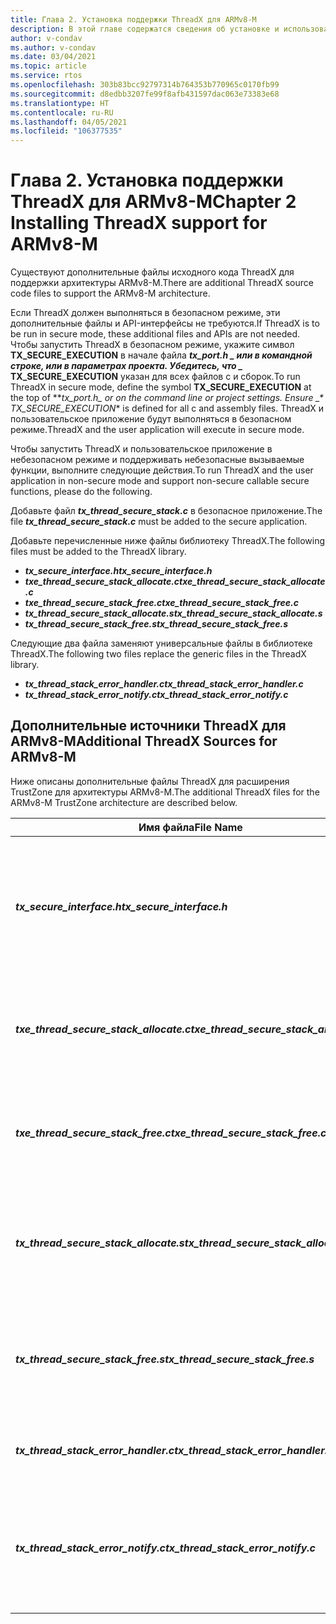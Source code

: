```yaml
---
title: Глава 2. Установка поддержки ThreadX для ARMv8-M
description: В этой главе содержатся сведения об установке и использовании исходного кода ThreadX для архитектуры ARMv8-M.
author: v-condav
ms.author: v-condav
ms.date: 03/04/2021
ms.topic: article
ms.service: rtos
ms.openlocfilehash: 303b83bcc92797314b764353b770965c0170fb99
ms.sourcegitcommit: d8edbb3207fe99f8afb431597dac063e73383e68
ms.translationtype: HT
ms.contentlocale: ru-RU
ms.lasthandoff: 04/05/2021
ms.locfileid: "106377535"
---
```

#  <a name="chapter-2--installing-threadx-support-for-armv8-m"></a><span data-ttu-id="c4edc-103">Глава 2. Установка поддержки ThreadX для ARMv8-M</span><span class="sxs-lookup"><span data-stu-id="c4edc-103">Chapter 2  Installing ThreadX support for ARMv8-M</span></span>

<span data-ttu-id="c4edc-104">Существуют дополнительные файлы исходного кода ThreadX для поддержки архитектуры ARMv8-M.</span><span class="sxs-lookup"><span data-stu-id="c4edc-104">There are additional ThreadX source code files to support the ARMv8-M architecture.</span></span>

<span data-ttu-id="c4edc-105">Если ThreadX должен выполняться в безопасном режиме, эти дополнительные файлы и API-интерфейсы не требуются.</span><span class="sxs-lookup"><span data-stu-id="c4edc-105">If ThreadX is to be run in secure mode, these additional files and APIs are not needed.</span></span> <span data-ttu-id="c4edc-106">Чтобы запустить ThreadX в безопасном режиме, укажите символ **TX_SECURE_EXECUTION** в начале файла **_tx_port.h_ *_ или в командной строке, или в параметрах проекта. Убедитесь, что _* TX_SECURE_EXECUTION** указан для всех файлов c и сборок.</span><span class="sxs-lookup"><span data-stu-id="c4edc-106">To run ThreadX in secure mode, define the symbol **TX_SECURE_EXECUTION** at the top of **_tx_port.h_*_ or on the command line or project settings. Ensure _\* TX_SECURE_EXECUTION*\* is defined for all c and assembly files.</span></span> <span data-ttu-id="c4edc-107">ThreadX и пользовательское приложение будут выполняться в безопасном режиме.</span><span class="sxs-lookup"><span data-stu-id="c4edc-107">ThreadX and the user application will execute in secure mode.</span></span>

<span data-ttu-id="c4edc-108">Чтобы запустить ThreadX и пользовательское приложение в небезопасном режиме и поддерживать небезопасные вызываемые функции, выполните следующие действия.</span><span class="sxs-lookup"><span data-stu-id="c4edc-108">To run ThreadX and the user application in non-secure mode and support non-secure callable secure functions, please do the following.</span></span>

<span data-ttu-id="c4edc-109">Добавьте файл ***tx_thread_secure_stack.c*** в безопасное приложение.</span><span class="sxs-lookup"><span data-stu-id="c4edc-109">The file ***tx_thread_secure_stack.c*** must be added to the secure application.</span></span>

<span data-ttu-id="c4edc-110">Добавьте перечисленные ниже файлы библиотеку ThreadX.</span><span class="sxs-lookup"><span data-stu-id="c4edc-110">The following files must be added to the ThreadX library.</span></span>

- <span data-ttu-id="c4edc-111">***tx_secure_interface.h***</span><span class="sxs-lookup"><span data-stu-id="c4edc-111">***tx_secure_interface.h***</span></span>
- <span data-ttu-id="c4edc-112">***txe_thread_secure_stack_allocate.c***</span><span class="sxs-lookup"><span data-stu-id="c4edc-112">***txe_thread_secure_stack_allocate.c***</span></span>
- <span data-ttu-id="c4edc-113">***txe_thread_secure_stack_free.c***</span><span class="sxs-lookup"><span data-stu-id="c4edc-113">***txe_thread_secure_stack_free.c***</span></span>
- <span data-ttu-id="c4edc-114">***tx_thread_secure_stack_allocate.s***</span><span class="sxs-lookup"><span data-stu-id="c4edc-114">***tx_thread_secure_stack_allocate.s***</span></span>
- <span data-ttu-id="c4edc-115">***tx_thread_secure_stack_free.s***</span><span class="sxs-lookup"><span data-stu-id="c4edc-115">***tx_thread_secure_stack_free.s***</span></span>

<span data-ttu-id="c4edc-116">Следующие два файла заменяют универсальные файлы в библиотеке ThreadX.</span><span class="sxs-lookup"><span data-stu-id="c4edc-116">The following two files replace the generic files in the ThreadX library.</span></span>

- <span data-ttu-id="c4edc-117">***tx_thread_stack_error_handler.c***</span><span class="sxs-lookup"><span data-stu-id="c4edc-117">***tx_thread_stack_error_handler.c***</span></span>
- <span data-ttu-id="c4edc-118">***tx_thread_stack_error_notify.c***</span><span class="sxs-lookup"><span data-stu-id="c4edc-118">***tx_thread_stack_error_notify.c***</span></span>

## <a name="additional-threadx-sources-for-armv8-m"></a><span data-ttu-id="c4edc-119">Дополнительные источники ThreadX для ARMv8-M</span><span class="sxs-lookup"><span data-stu-id="c4edc-119">Additional ThreadX Sources for ARMv8-M</span></span>

<span data-ttu-id="c4edc-120">Ниже описаны дополнительные файлы ThreadX для расширения TrustZone для архитектуры ARMv8-M.</span><span class="sxs-lookup"><span data-stu-id="c4edc-120">The additional ThreadX files for the ARMv8-M TrustZone architecture are described below.</span></span>

  | <span data-ttu-id="c4edc-121">**Имя файла**</span><span class="sxs-lookup"><span data-stu-id="c4edc-121">**File Name**</span></span>                            | <span data-ttu-id="c4edc-122">**Contents**</span><span class="sxs-lookup"><span data-stu-id="c4edc-122">**Contents**</span></span>                                                        |
  |------------------------------------------|---------------------------------------------------------------------|
  | <span data-ttu-id="c4edc-123">***tx_secure_interface.h***</span><span class="sxs-lookup"><span data-stu-id="c4edc-123">***tx_secure_interface.h***</span></span>              | <span data-ttu-id="c4edc-124">Включаемый файл, определяющий небезопасные вызываемые функции ThreadX.</span><span class="sxs-lookup"><span data-stu-id="c4edc-124">Include file that defines the ThreadX non-secure callable functions.</span></span> |
  | <span data-ttu-id="c4edc-125">***txe_thread_secure_stack_allocate.c***</span><span class="sxs-lookup"><span data-stu-id="c4edc-125">***txe_thread_secure_stack_allocate.c***</span></span> |  <span data-ttu-id="c4edc-126">Файл проверки ошибок для API выделения безопасного стека.</span><span class="sxs-lookup"><span data-stu-id="c4edc-126">Error-checking file for the secure stack allocate API.</span></span> |
  | <span data-ttu-id="c4edc-127">***txe_thread_secure_stack_free.c***</span><span class="sxs-lookup"><span data-stu-id="c4edc-127">***txe_thread_secure_stack_free.c***</span></span>     |  <span data-ttu-id="c4edc-128">Файл проверки ошибок для API высвобождения безопасного стека.</span><span class="sxs-lookup"><span data-stu-id="c4edc-128">Error-checking file for the secure stack free API.</span></span> |
  | <span data-ttu-id="c4edc-129">***tx_thread_secure_stack_allocate.s***</span><span class="sxs-lookup"><span data-stu-id="c4edc-129">***tx_thread_secure_stack_allocate.s***</span></span>  |  <span data-ttu-id="c4edc-130">Небезопасная оболочка для службы выделения безопасного стека.</span><span class="sxs-lookup"><span data-stu-id="c4edc-130">Non-secure veneer for the secure stack allocate service.</span></span> |
  | <span data-ttu-id="c4edc-131">***tx_thread_secure_stack_free.s***</span><span class="sxs-lookup"><span data-stu-id="c4edc-131">***tx_thread_secure_stack_free.s***</span></span>      |  <span data-ttu-id="c4edc-132">Небезопасная оболочка для службы высвобождения безопасного стека.</span><span class="sxs-lookup"><span data-stu-id="c4edc-132">Non-secure veneer for the secure stack free service.</span></span> |
  | <span data-ttu-id="c4edc-133">***tx_thread_stack_error_handler.c***</span><span class="sxs-lookup"><span data-stu-id="c4edc-133">***tx_thread_stack_error_handler.c***</span></span>    |  <span data-ttu-id="c4edc-134">Обработчик ошибок стека потоков.</span><span class="sxs-lookup"><span data-stu-id="c4edc-134">Handler for thread stack errors.</span></span> |
  | <span data-ttu-id="c4edc-135">***tx_thread_stack_error_notify.c***</span><span class="sxs-lookup"><span data-stu-id="c4edc-135">***tx_thread_stack_error_notify.c***</span></span>     |  <span data-ttu-id="c4edc-136">Регистрация обратного вызова уведомлений для обработки ошибок стека потоков.</span><span class="sxs-lookup"><span data-stu-id="c4edc-136">Register notification callback for handling thread stack errors.</span></span> |
